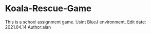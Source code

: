 # Koala-Rescue-Game
This is a school assignment game. Usint BlueJ environment.
Edit date: 2021.04.14
Author:alan
